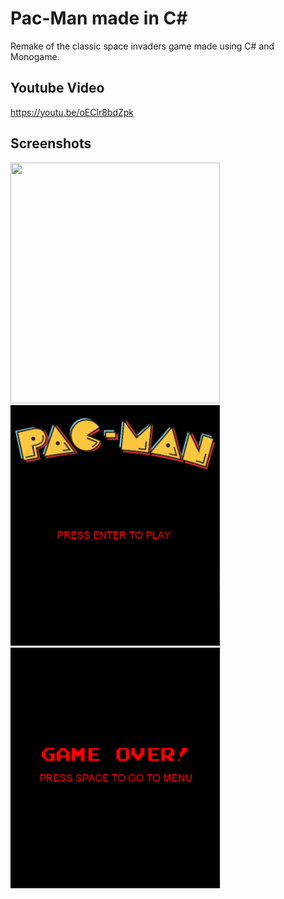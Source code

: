# Pac-Man made in C#
Remake of the classic space invaders game made using C# and Monogame.

## Youtube Video
https://youtu.be/oEClr8bdZpk

## Screenshots
<div>
  <img src="https://github.com/NoanFelipe/Pacman-Monogame-C-/blob/main/Screenshots/Sem%20t%C3%ADtulo.png" width='335' height='385'>
  <img src="https://github.com/NoanFelipe/Pacman-Monogame-C-/blob/main/Screenshots/Capturar.PNG" width="335" height="385">
  <img src="https://github.com/NoanFelipe/Pacman-Monogame-C-/blob/main/Screenshots/GaveOverScreen.png" width="335" height="385">
</div>

